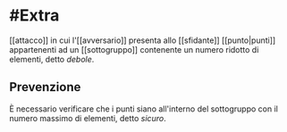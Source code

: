 # #Extra

[[attacco]] in cui l'[[avversario]] presenta allo [[sfidante]] [[punto|punti]] appartenenti ad un [[sottogruppo]] contenente un numero ridotto di elementi, detto *debole*.

## Prevenzione

È necessario verificare che i punti siano all'interno del sottogruppo con il numero massimo di elementi, detto *sicuro*.